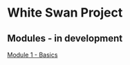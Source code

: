# White Swan Project
## Modules - in development

<a class="UL" href="./module1-basics">Module 1 - Basics</a>